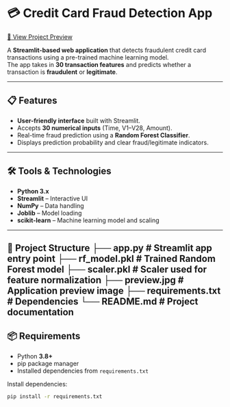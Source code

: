 # 💳 Credit Card Fraud Detection App

[🔗 View Project Preview](preview.jpg)

A **Streamlit-based web application** that detects fraudulent credit card transactions using a pre-trained machine learning model.  
The app takes in **30 transaction features** and predicts whether a transaction is **fraudulent** or **legitimate**.

---

## 📋 Features
- **User-friendly interface** built with Streamlit.
- Accepts **30 numerical inputs** (Time, V1–V28, Amount).
- Real-time fraud prediction using a **Random Forest Classifier**.
- Displays prediction probability and clear fraud/legitimate indicators.

---

## 🛠 Tools & Technologies
- **Python 3.x**
- **Streamlit** – Interactive UI
- **NumPy** – Data handling
- **Joblib** – Model loading
- **scikit-learn** – Machine learning model and scaling

---
📂 Project Structure
├── app.py               # Streamlit app entry point
├── rf_model.pkl         # Trained Random Forest model
├── scaler.pkl           # Scaler used for feature normalization
├── preview.jpg          # Application preview image
├── requirements.txt     # Dependencies
└── README.md            # Project documentation
---

## 📦 Requirements
- Python **3.8+**
- pip package manager
- Installed dependencies from `requirements.txt`


Install dependencies:
```bash
pip install -r requirements.txt

